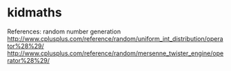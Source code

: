 # kidmaths

References: random number generation
http://www.cplusplus.com/reference/random/uniform_int_distribution/operator%28%29/
http://www.cplusplus.com/reference/random/mersenne_twister_engine/operator%28%29/
